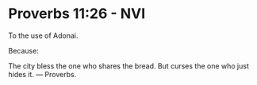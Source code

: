 # Proverbs 11:26 - NVI
To the use of Adonai.

Because:

The city bless the one who shares the bread. But curses the one who just hides it.
— Proverbs.
